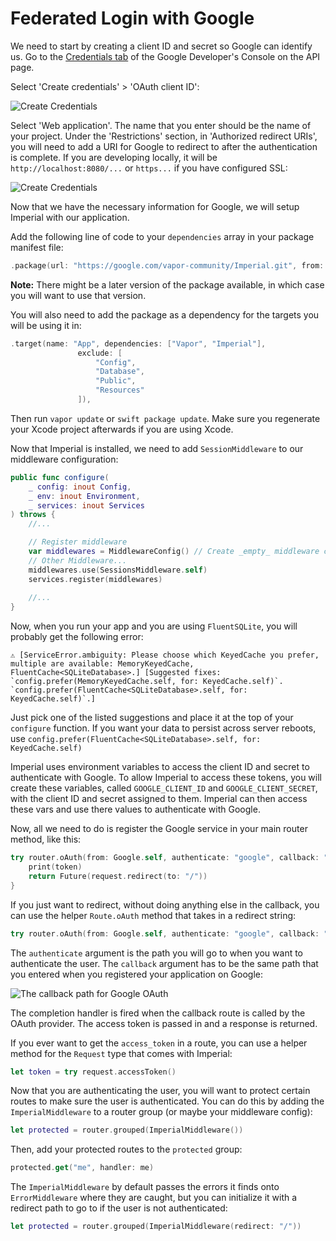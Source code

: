 # Federated Login with Google

We need to start by creating a client ID and secret so Google can identify us. Go to the [Credentials tab][1] of the Google Developer's Console on the API page.

Select 'Create credentials' > 'OAuth client ID':

![Create Credentials](https://github.com/vapor-community/Imperial/blob/master/docs/Google/create-oauth-credentials.png?raw=true)

Select 'Web application'. The name that you enter should be the name of your project. Under the 'Restrictions' section, in 'Authorized redirect URIs', you will need to add a URI for Google to redirect to after the authentication is complete. If you are developing locally, it will be `http://localhost:8080/...` or `https...` if you have configured SSL:

![Create Credentials](https://github.com/vapor-community/Imperial/blob/master/docs/Google/configure-app-creds.png?raw=true)

Now that we have the necessary information for Google, we will setup Imperial with our application.

Add the following line of code to your `dependencies` array in your package manifest file:

```swift
.package(url: "https://google.com/vapor-community/Imperial.git", from: "0.5.3")
```

**Note:** There might be a later version of the package available, in which case you will want to use that version.

You will also need to add the package as a dependency for the targets you will be using it in:

```swift
.target(name: "App", dependencies: ["Vapor", "Imperial"],
               exclude: [
                   "Config",
                   "Database",
                   "Public",
                   "Resources"
               ]),
```

Then run `vapor update` or `swift package update`. Make sure you regenerate your Xcode project afterwards if you are using Xcode.

Now that Imperial is installed, we need to add `SessionMiddleware` to our middleware configuration:

```swift
public func configure(
    _ config: inout Config,
    _ env: inout Environment,
    _ services: inout Services
) throws {
    //...

    // Register middleware
    var middlewares = MiddlewareConfig() // Create _empty_ middleware config
	// Other Middleware...
    middlewares.use(SessionsMiddleware.self)
    services.register(middlewares)
    
	//...
}

```

Now, when you run your app and you are using `FluentSQLite`, you will probably get the following error:

```
⚠️ [ServiceError.ambiguity: Please choose which KeyedCache you prefer, multiple are available: MemoryKeyedCache, FluentCache<SQLiteDatabase>.] [Suggested fixes: `config.prefer(MemoryKeyedCache.self, for: KeyedCache.self)`. `config.prefer(FluentCache<SQLiteDatabase>.self, for: KeyedCache.self)`.]
```

Just pick one of the listed suggestions and place it at the top of your `configure` function. If you want your data to persist across server reboots, use `config.prefer(FluentCache<SQLiteDatabase>.self, for: KeyedCache.self)`

Imperial uses environment variables to access the client ID and secret to authenticate with Google. To allow Imperial to access these tokens, you will create these variables, called `GOOGLE_CLIENT_ID` and `GOOGLE_CLIENT_SECRET`, with the client ID and secret assigned to them. Imperial can then access these vars and use there values to authenticate with Google.

Now, all we need to do is register the Google service in your main router method, like this:

```swift
try router.oAuth(from: Google.self, authenticate: "google", callback: "http://localhost:8080/google-complete") { (request, token) in
    print(token)
    return Future(request.redirect(to: "/"))
}
```

If you just want to redirect, without doing anything else in the callback, you can use the helper `Route.oAuth` method that takes in a redirect string:

```swift
try router.oAuth(from: Google.self, authenticate: "google", callback: "http://localhost:8080/google-complete", redirect: "/")
```

The `authenticate` argument is the path you will go to when you want to authenticate the user. The `callback` argument has to be the same path that you entered when you registered your application on Google:

![The callback path for Google OAuth](https://github.com/vapor-community/Imperial/blob/master/docs/Google/callback-uri.png?raw=true)

The completion handler is fired when the callback route is called by the OAuth provider. The access token is passed in and a response is returned.

If you ever want to get the `access_token` in a route, you can use a helper method for the `Request` type that comes with Imperial:

```swift
let token = try request.accessToken()
```

Now that you are authenticating the user, you will want to protect certain routes to make sure the user is authenticated. You can do this by adding the `ImperialMiddleware` to a router group (or maybe your middleware config):

```swift
let protected = router.grouped(ImperialMiddleware())
```

Then, add your protected routes to the `protected` group:

```swift
protected.get("me", handler: me)
```

The `ImperialMiddleware` by default passes the errors it finds onto `ErrorMiddleware` where they are caught, but you can initialize it with a redirect path to go to if the user is not authenticated:

```swift
let protected = router.grouped(ImperialMiddleware(redirect: "/"))
```

[1]: https://console.developers.google.com/apis/credentials

